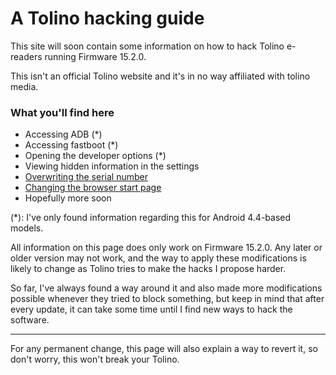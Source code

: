 # A Tolino hacking guide

This site will soon contain some information on how to hack Tolino e-readers running Firmware 15.2.0.


This isn't an official Tolino website and it's in no way affiliated with tolino media.

### What you'll find here

- Accessing ADB (*)
- Accessing fastboot (*)
- Opening the developer options (*)
- Viewing hidden information in the settings
- [Overwriting the serial number](serial-number.md)
- [Changing the browser start page](resellerConfig.md)
- Hopefully more soon

(*): I've only found information regarding this for Android 4.4-based models.

All information on this page does only work on Firmware 15.2.0. Any later or older version may not work,
and the way to apply these modifications is likely to change as Tolino tries to make the hacks I propose harder.


So far, I've always found a way around it and also made more modifications possible whenever they tried to block something, but keep in mind that after every update, it can take some time until I find new ways to hack the software.

---

For any permanent change, this page will also explain a way to revert it, so don't worry, this won't break your Tolino.
